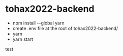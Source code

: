 # tohax2022-backend

- npm install --global yarn
- create .env file at the root of tohax2022-backend/
- yarn
- yarn start

test
